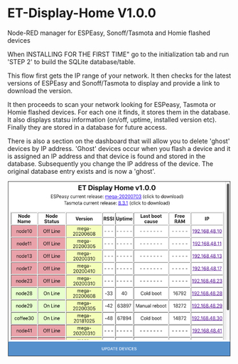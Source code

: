# ET-Display-Home V1.0.0
Node-RED manager for ESPEasy, Sonoff/Tasmota and Homie flashed devices 

When INSTALLING FOR THE FIRST TIME" go to the initialization tab and run 'STEP 2' to build the SQLite database/table.

This flow first gets the IP range of your network. It then checks for the latest versions of ESPEasy and Sonoff/Tasmota to display and provide a link to download the version.

It then proceeds to scan your network looking for ESPeasy, Tasmota or Homie flashed devices. For each one it finds, it stores them in the database. It also displays statsu information (on/off, uptime, installed version etc). Finally they are stored in a database for future access.

There is also a section on the dashboard that will allow you to delete 'ghost' devices by IP address. 'Ghost' devices occur when you flash a device and it is assigned an IP address and that device is found and stored in the database. Subsequently you change the IP address of the device. The original database entry exists and is now a 'ghost'.

![Image description](https://github.com/juggledad/ET-Display-Home/blob/master/ET-Display-Home.png)
